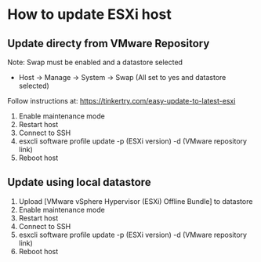 # How to update ESXi host

## Update directy from VMware Repository

Note:
Swap must be enabled and a datastore selected
- Host -> Manage -> System -> Swap (All set to yes and datastore selected)

Follow instructions at:
https://tinkertry.com/easy-update-to-latest-esxi
1. Enable maintenance mode
2. Restart host
3. Connect to SSH
4. esxcli software profile update -p (ESXi version) -d (VMware repository link)
5. Reboot host

## Update using local datastore
1. Upload [VMware vSphere Hypervisor (ESXi) Offline Bundle] to datastore
2. Enable maintenance mode
3. Restart host
4. Connect to SSH
5. esxcli software profile update -p (ESXi version) -d (VMware repository link)
6. Reboot host
